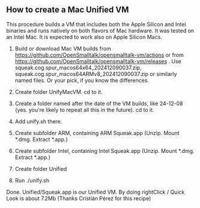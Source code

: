 ## How to create a Mac Unified VM

This procedure builds a VM that includes both the Apple Silicon and Intel binaries and runs natively on both flavors of Mac hardware. It was tested on an Intel Mac. It is expected to work also on Apple Silicon Macs.

1) Build or download Mac VM builds from https://github.com/OpenSmalltalk/opensmalltalk-vm/actions or from https://github.com/OpenSmalltalk/opensmalltalk-vm/releases . Use squeak.cog.spur_macos64x64_202412090037.zip, squeak.cog.spur_macos64ARMv8_202412090037.zip or similarly named files. Or your pick, if you know the differences. 

2) Create folder UnifyMacVM. cd to it.

3) Create a folder named after the date of the VM builds, like 24-12-08 (yes. you're likely to repeat all this in the future). cd to it.

4) Add unify.sh there.

5) Create subfolder ARM, containing ARM Squeak.app (Unzip. Mount *.dmg. Extract *.app.)

6) Create subfolder Intel, containing Intel Squeak.app (Unzip. Mount *.dmg. Extract *.app.)

7) Create folder Unified

8) Run ./unify.sh

Done. Unified/Squeak.app is our Unified VM. By doing rightClick / Quick Look is about 7.2Mb
(Thanks Cristián Pérez for this recipe)


